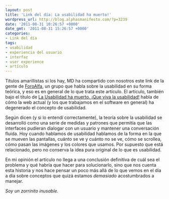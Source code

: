 ```yaml
---
layout: post
title: 'Link del día: La usabilidad ha muerto!'
wordpress_url: http://blog.alphasmanifesto.com/?p=3239
date: '2011-08-31 10:26:57 +0000'
date_gmt: '2011-08-31 15:26:57 +0000'
categories:
- Link del día
tags:
- usabilidad
- experiencia del usuario
- interfaz
- user experience
- artículo
---
```


Títulos amarillistas si los hay, MD ha compartido con nosotros este link de la gente de [ForoAlfa](http://foroalfa.org/), un grupo que habla sobre la usabilidad en su forma teórica, y eso es en general de lo que trata este artículo. El artículo, también bajo el título de [La Usabilidad ha muerto. ¡Que viva la usabilidad!](http://foroalfa.org/articulos/la-usabilidad-ha-muerto-que-viva-la-usabilidad) habla de cómo la web actual (y los que trabajamos en el software en general) ha degenerado el concepto de usabilidad.

Según dicen (y si lo entendí correctamente), la teoría sobre la usabilidad se desarrolló como una serie de medidas y patrones que permitía que las interfaces pudieran dialogar con un usuario y mantener una conversación fluida. Hoy cuando hablamos de usabilidad hablamos de la forma en la que se mueven las pantallas, cuánto se ve y cuánto no se ve, cómo se scrollea, cómo pasan las imágenes y los colores que usamos. Por supuesto que está relacionado, pero no conserva la idea pura original de lo que es usabilidad.

En mi opinión el artículo no llega a una conclusión definitiva de cuál sea el problema y qué habría que hacer para solucionarlo, sino que nos cuenta esta historia y nos hace pensar un poco más allá de lo que vemos en el día a día sobre conceptos que quizá estamos _demasiado_ acostumbrados a manejar.

_Soy un zorrinito inusable._

